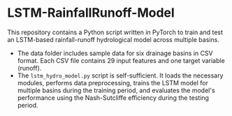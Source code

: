 # LSTM-RainfallRunoff-Model
This repository contains a Python script written in PyTorch to train and test an LSTM-based rainfall-runoff hydrological model across multiple basins.
- The data folder includes sample data for six drainage basins in CSV format. Each CSV file contains 29 input features and one target variable (runoff).
- The `lstm_hydro_model.py` script is self-sufficient. It loads the necessary modules, performs data preprocessing, trains the LSTM model for multiple basins during the training period, and evaluates the model's performance using the Nash-Sutcliffe efficiency during the testing period.
